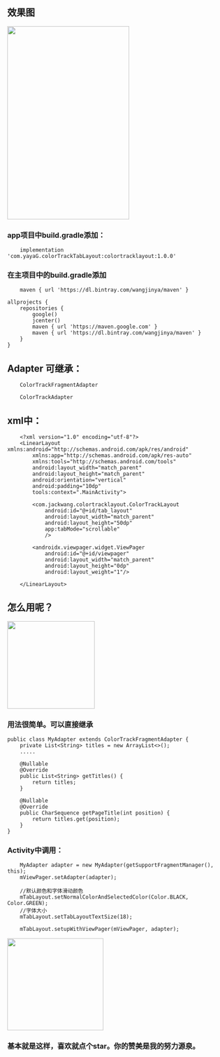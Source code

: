 ## 效果图 

<img src="https://raw.githubusercontent.com/YaYaG/ColorTrackTabLayout/master/img/a.gif" width="279" height="441" align="middle" />

### app项目中build.gradle添加：

```
    implementation 'com.yayaG.colorTrackTabLayout:colortracklayout:1.0.0'
```

### 在主项目中的build.gradle添加

```
    maven { url 'https://dl.bintray.com/wangjinya/maven' }
```

```
allprojects {
    repositories {
        google()
        jcenter()
        maven { url 'https://maven.google.com' }
        maven { url 'https://dl.bintray.com/wangjinya/maven' }
    }
}

```

## Adapter 可继承：
```
    ColorTrackFragmentAdapter
    
    ColorTrackAdapter
```

## xml中：

```
    <?xml version="1.0" encoding="utf-8"?>
    <LinearLayout xmlns:android="http://schemas.android.com/apk/res/android"
        xmlns:app="http://schemas.android.com/apk/res-auto"
        xmlns:tools="http://schemas.android.com/tools"
        android:layout_width="match_parent"
        android:layout_height="match_parent"
        android:orientation="vertical"
        android:padding="10dp"
        tools:context=".MainActivity">
    
        <com.jackwang.colortracklayout.ColorTrackLayout
            android:id="@+id/tab_layout"
            android:layout_width="match_parent"
            android:layout_height="50dp"
            app:tabMode="scrollable"
            />
    
        <androidx.viewpager.widget.ViewPager
            android:id="@+id/viewpager"
            android:layout_width="match_parent"
            android:layout_height="0dp"
            android:layout_weight="1"/>
    
    </LinearLayout>
```

## 怎么用呢？
<img src="https://raw.githubusercontent.com/YaYaG/ColorTrackTabLayout/master/img/a.png" width="200" height="200" align="middle" />

### 用法很简单。可以直接继承
```
public class MyAdapter extends ColorTrackFragmentAdapter {
    private List<String> titles = new ArrayList<>();
    .....
   
    @Nullable
    @Override
    public List<String> getTitles() {
        return titles;
    }

    @Nullable
    @Override
    public CharSequence getPageTitle(int position) {
        return titles.get(position);
    }
}
```

### Activity中调用：

```
    MyAdapter adapter = new MyAdapter(getSupportFragmentManager(), this);
    mViewPager.setAdapter(adapter);
    
    //默认颜色和字体滑动颜色
    mTabLayout.setNormalColorAndSelectedColor(Color.BLACK, Color.GREEN);
    //字体大小
    mTabLayout.setTabLayoutTextSize(18);
    
    mTabLayout.setupWithViewPager(mViewPager, adapter);
```

<img src="https://raw.githubusercontent.com/YaYaG/ColorTrackTabLayout/master/img/b.png" width="220" height="210" align="middle" />

### 基本就是这样，喜欢就点个star。你的赞美是我的努力源泉。